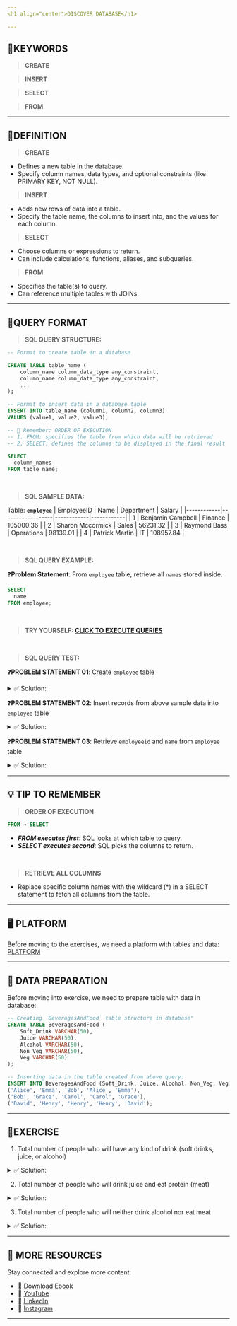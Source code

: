 ```yaml
---
<h1 align="center">DISCOVER DATABASE</h1>

---
```

## 🔑KEYWORDS
> **CREATE**

> **INSERT**

>**SELECT**

> **FROM**
---
## 📖DEFINITION
>**CREATE**
  - Defines a new table in the database.
  - Specify column names, data types, and optional constraints (like PRIMARY KEY, NOT NULL).
> **INSERT**
  - Adds new rows of data into a table.
  - Specify the table name, the columns to insert into, and the values for each column.
>**SELECT**
  - Choose columns or expressions to return.
  - Can include calculations, functions, aliases, and subqueries.
> **FROM**
  - Specifies the table(s) to query.
  - Can reference multiple tables with JOINs.
---

## 🧱QUERY FORMAT

> **SQL QUERY STRUCTURE:**

```sql
-- Format to create table in a database

CREATE TABLE table_name (
    column_name column_data_type any_constraint,
    column_name column_data_type any_constraint,
    ...
);

```

```sql
-- Format to insert data in a database table
INSERT INTO table_name (column1, column2, column3)
VALUES (value1, value2, value3);
```

```sql
-- 📝 Remember: ORDER OF EXECUTION
-- 1. FROM: specifies the table from which data will be retrieved
-- 2. SELECT: defines the columns to be displayed in the final result

SELECT
  column_names
FROM table_name;
```

<br>

> **SQL SAMPLE DATA:**

Table: **`employee`**
| EmployeeID | Name               | Department  | Salary      |
|------------|------------------|------------|------------|
| 1          | Benjamin Campbell | Finance    | 105000.36  |
| 2          | Sharon Mccormick  | Sales      | 56231.32   |
| 3          | Raymond Bass      | Operations | 98139.01   |
| 4          | Patrick Martin    | IT         | 108957.84  |


<br>

> **SQL QUERY EXAMPLE:**

❓**Problem Statement**: From `employee` table, retrieve all `names` stored inside.
```sql
SELECT
  name
FROM employee;
```
<br>

> **TRY YOURSELF: [CLICK TO EXECUTE QUERIES](https://github.com/code4coin/001-SQL-Structured-Query-Language-/blob/main/002%20SQL%20MASTERY:%20LEVEL%20UP%20TO%20DATA%20PRO/MODULE%2000:%20INTRODUCTION%20TO%20COURSE/003%20SQL%20PLATFORM%20PREPARATION.md)**

<br>

> **SQL QUERY TEST:**

❓**PROBLEM STATEMENT 01**: Create `employee` table
<details>
  <summary>✅ Solution:</summary>
  
```sql
CREATE TABLE employee (
    EmployeeID INT,
    Name TEXT, 
    Department	TEXT,
    Salary DECIMAL(10, 4)
);
```
</details>

❓**PROBLEM STATEMENT 02**: Insert records from above sample data into `employee` table
<details>
  <summary>✅ Solution:</summary>
  
```sql
INSERT INTO employee VALUES
(1,'Benjamin Campbell','Finance',105000.36),
(2,'Sharon Mccormick','Sales',56231.32),
(3,'Raymond Bass','Operations',98139.01),
(4,'Patrick Martin','IT',108957.84);
```
</details>

❓**PROBLEM STATEMENT 03**: Retrieve `employeeid` and `name` from `employee` table
<details>
  <summary>✅ Solution:</summary>
  
```sql
SELECT
  employeeid,
  name
FROM employee;
```
</details>

---
## 💡 TIP TO REMEMBER
> **ORDER OF EXECUTION**
```sql 
FROM → SELECT
```
- **_FROM executes first_**: SQL looks at which table to query.
- **_SELECT executes second_**: SQL picks the columns to return.

<br>

> **RETRIEVE ALL COLUMNS**
- Replace specific column names with the wildcard (*) in a SELECT statement to fetch all columns from the table.
---
## 🖥️ PLATFORM
Before moving to the exercises, we need a platform with tables and data: [PLATFORM](https://github.com/code4coin/001-SQL-Structured-Query-Language-/blob/main/002%20SQL%20MASTERY:%20LEVEL%20UP%20TO%20DATA%20PRO/MODULE%2000:%20INTRODUCTION%20TO%20COURSE/003%20SQL%20PLATFORM%20PREPARATION.md)

---
## 🧪 DATA PREPARATION
Before moving into exercise, we need to prepare table with data in database: 

```sql
-- Creating `BeveragesAndFood` table structure in database"
CREATE TABLE BeveragesAndFood (
    Soft_Drink VARCHAR(50),
    Juice VARCHAR(50),
    Alcohol VARCHAR(50),
    Non_Veg VARCHAR(50),
    Veg VARCHAR(50)
);
```

```sql
-- Inserting data in the table created from above query:
INSERT INTO BeveragesAndFood (Soft_Drink, Juice, Alcohol, Non_Veg, Veg) VALUES
('Alice', 'Emma', 'Bob', 'Alice', 'Emma'),
('Bob', 'Grace', 'Carol', 'Carol', 'Grace'),
('David', 'Henry', 'Henry', 'Henry', 'David');
```

---
## 💪EXERCISE

1. Total number of people who will have any kind of drink (soft drinks, juice, or alcohol)
<details>
  <summary>✅ Solution:</summary>

```sql
SELECT soft_drink FROM beveragesandfood
UNION
SELECT juice FROM beveragesandfood
UNION
SELECT alcohol FROM beveragesandfood
;
```
</details>

2. Total number of people who will drink juice and eat protein (meat)
<details>
  <summary>✅ Solution:</summary>
  
```sql
SELECT juice FROM beveragesandfood
UNION
SELECT non_veg FROM beveragesandfood;
```
</details>

3. Total number of people who will neither drink alcohol nor eat meat
<details>
  <summary>✅ Solution:</summary>
  
```sql
SELECT people
FROM (
    SELECT Soft_Drink AS people FROM BeveragesAndFood
    UNION 
    SELECT Juice FROM BeveragesAndFood
    UNION
    SELECT Veg FROM BeveragesAndFood
) AS all_people

EXCEPT
SELECT people FROM
( 
    SELECT Alcohol AS people FROM BeveragesAndFood
    UNION
    SELECT Non_Veg FROM BeveragesAndFood
) AS non_veg_alco_people
;
```
</details>


---
## 🔗 **MORE RESOURCES** 
Stay connected and explore more content:

- 📕 [Download Ebook](https://code4coin.gumroad.com/)
- 🎥 [YouTube](https://www.youtube.com/@code4coin)
- 💼 [LinkedIn](https://www.linkedin.com/in/nitin22/)
- 📸 [Instagram](https://www.instagram.com/code4coin/)
  
---
